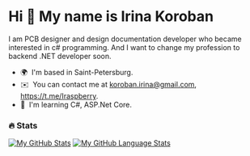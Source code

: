 Hi 👋 My name is Irina Koroban
==============================

I am PCB designer and design documentation developer who became interested in c# programming. 
Аnd I want to change my profession to backend .NET developer soon.

*   🌍  I'm based in Saint-Petersburg.
*   ✉️  You can contact me at koroban.irina@gmail.com, https://t.me/Iraspberry.
*   🧠  I'm learning C#, ASP.Net Core.



### :fire: Stats
[![My GitHub Stats](https://github-readme-stats.vercel.app/api/?username=IrinaKoroban&count_private=true&showicons=true)]()
[![My GitHub Language Stats](https://github-readme-stats.vercel.app/api/top-langs/?username=IrinaKoroban&langs_count=5)]()
